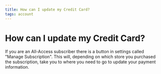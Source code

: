 ```yaml
---
title: How can I update my Credit Card?
tags: account
--- 
```


# How can I update my Credit Card?

If you are an All-Access subscriber there is a button 
in settings called "Manage Subscription". This will, 
depending on which store you purchased the subscription, 
take you to where you need to go to update your payment 
information.